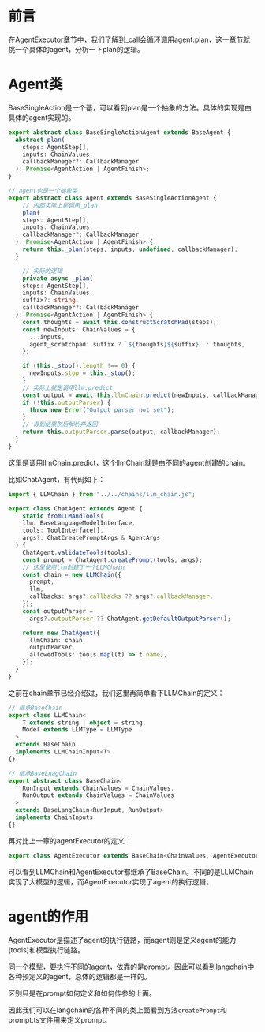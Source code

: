 # 前言
在AgentExecutor章节中，我们了解到_call会循环调用agent.plan，这一章节就挑一个具体的agent，分析一下plan的逻辑。

# Agent类

BaseSingleAction是一个基，可以看到plan是一个抽象的方法。具体的实现是由具体的agent实现的。

```typescript
export abstract class BaseSingleActionAgent extends BaseAgent {
  abstract plan(
    steps: AgentStep[],
    inputs: ChainValues,
    callbackManager?: CallbackManager
  ): Promise<AgentAction | AgentFinish>;
}

// agent也是一个抽象类
export abstract class Agent extends BaseSingleActionAgent {
    // 内部实际上是调用_plan
    plan(
    steps: AgentStep[],
    inputs: ChainValues,
    callbackManager?: CallbackManager
  ): Promise<AgentAction | AgentFinish> {
    return this._plan(steps, inputs, undefined, callbackManager);
  }

    // 实际的逻辑
    private async _plan(
    steps: AgentStep[],
    inputs: ChainValues,
    suffix?: string,
    callbackManager?: CallbackManager
  ): Promise<AgentAction | AgentFinish> {
    const thoughts = await this.constructScratchPad(steps);
    const newInputs: ChainValues = {
      ...inputs,
      agent_scratchpad: suffix ? `${thoughts}${suffix}` : thoughts,
    };

    if (this._stop().length !== 0) {
      newInputs.stop = this._stop();
    }
    // 实际上就是调用llm.predict
    const output = await this.llmChain.predict(newInputs, callbackManager);
    if (!this.outputParser) {
      throw new Error("Output parser not set");
    }
    // 得到结果然后解析并返回
    return this.outputParser.parse(output, callbackManager);
  }
}
```

这里是调用llmChain.predict，这个llmChain就是由不同的agent创建的chain。

比如ChatAgent，有代码如下：

```typescript
import { LLMChain } from "../../chains/llm_chain.js";

export class ChatAgent extends Agent {
    static fromLLMAndTools(
    llm: BaseLanguageModelInterface,
    tools: ToolInterface[],
    args?: ChatCreatePromptArgs & AgentArgs
  ) {
    ChatAgent.validateTools(tools);
    const prompt = ChatAgent.createPrompt(tools, args);
    // 这里使用llm创建了一个LLMChain
    const chain = new LLMChain({
      prompt,
      llm,
      callbacks: args?.callbacks ?? args?.callbackManager,
    });
    const outputParser =
      args?.outputParser ?? ChatAgent.getDefaultOutputParser();

    return new ChatAgent({
      llmChain: chain,
      outputParser,
      allowedTools: tools.map((t) => t.name),
    });
  }
}
```

之前在chain章节已经介绍过，我们这里再简单看下LLMChain的定义：

```typescript
// 继承BaseChain
export class LLMChain<
    T extends string | object = string,
    Model extends LLMType = LLMType
  >
  extends BaseChain
  implements LLMChainInput<T>
{}

// 继承BaseLnagChain
export abstract class BaseChain<
    RunInput extends ChainValues = ChainValues,
    RunOutput extends ChainValues = ChainValues
  >
  extends BaseLangChain<RunInput, RunOutput>
  implements ChainInputs
{}
```

再对比上一章的agentExecutor的定义：
```typescript
export class AgentExecutor extends BaseChain<ChainValues, AgentExecutorOutput> {}
```

可以看到LLMChain和AgentExecutor都继承了BaseChain。不同的是LLMChain实现了大模型的逻辑，而AgentExecutor实现了agent的执行逻辑。

# agent的作用

AgentExecutor是描述了agent的执行链路，而agent则是定义agent的能力(tools)和模型执行链路。

同一个模型，要执行不同的agent，依靠的是prompt。因此可以看到langchain中各种预定义的agent，总体的逻辑都是一样的。

区别只是在prompt如何定义和如何传参的上面。

因此我们可以在langchain的各种不同的类上面看到方法`createPrompt`和prompt.ts文件用来定义prompt。











